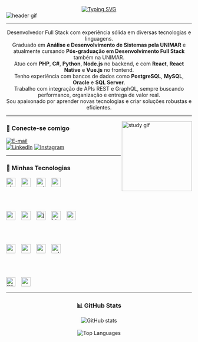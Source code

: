 <div align="center">
  <a href="https://git.io/typing-svg">
    <img src="https://readme-typing-svg.demolab.com?font=Fira+Code&weight=500&size=22&pause=1000&color=00BFFF&center=true&vCenter=true&random=false&width=524&lines=%E2%8A%B9+Bem-vindo+ao+meu+perfil+GitHub!+%F0%9F%91%BB%E2%8A%B9" alt="Typing SVG" />
  </a>
</div>

<img align="center" alt="header gif" src="./src/header-gif.gif">

---

<p align="center">
  Desenvolvedor Full Stack com experiência sólida em diversas tecnologias e linguagens.<br>
  Graduado em <strong>Análise e Desenvolvimento de Sistemas pela UNIMAR</strong> e atualmente cursando <strong>Pós-graduação em Desenvolvimento Full Stack</strong> também na UNIMAR.<br>
  Atuo com <strong>PHP</strong>, <strong>C#</strong>, <strong>Python</strong>, <strong>Node.js</strong> no backend, e com <strong>React</strong>, <strong>React Native</strong> e <strong>Vue.js</strong> no frontend.<br>
  Tenho experiência com bancos de dados como <strong>PostgreSQL</strong>, <strong>MySQL</strong>, <strong>Oracle</strong> e <strong>SQL Server</strong>.<br>
  Trabalho com integração de APIs REST e GraphQL, sempre buscando performance, organização e entrega de valor real.<br>
  Sou apaixonado por aprender novas tecnologias e criar soluções robustas e eficientes.
</p>

---

<img align="right" alt="study gif" height="190px" src="./src/study.gif">

### 🚀 Conecte-se comigo

[![E-mail](https://img.shields.io/badge/-Email-000?style=for-the-badge&logo=microsoft-outlook&logoColor=00BFFF&color=FFF)](mailto:seuemail@exemplo.com)  
[![LinkedIn](https://img.shields.io/badge/-LinkedIn-000?style=for-the-badge&logo=linkedin&logoColor=00BFFF&color=FFF)](https://www.linkedin.com/in/seuperfil)
[![Instagram](https://img.shields.io/badge/-Instagram-000?style=for-the-badge&logo=instagram&logoColor=00BFFF&color=FFF)](https://www.instagram.com/seuuser)

---

### 🧰 Minhas Tecnologias

<div align="left">
  <!-- Backend -->
  <img src="https://cdn.jsdelivr.net/gh/devicons/devicon/icons/php/php-original.svg" height="25" alt="php" />
  <img width="8"/>
  <img src="https://cdn.jsdelivr.net/gh/devicons/devicon/icons/csharp/csharp-original.svg" height="25" alt="csharp" />
  <img width="8"/>
  <img src="https://cdn.jsdelivr.net/gh/devicons/devicon/icons/python/python-original.svg" height="25" alt="python" />
  <img width="8"/>
  <img src="https://cdn.jsdelivr.net/gh/devicons/devicon/icons/nodejs/nodejs-original.svg" height="25" alt="nodejs" />

  <br><br>

  <!-- Frontend -->
  <img src="https://cdn.jsdelivr.net/gh/devicons/devicon/icons/react/react-original.svg" height="25" alt="react" />
  <img width="8"/>
  <img src="https://cdn.jsdelivr.net/gh/devicons/devicon/icons/vuejs/vuejs-original.svg" height="25" alt="vuejs" />
  <img width="8"/>
  <img src="https://cdn.jsdelivr.net/gh/devicons/devicon/icons/javascript/javascript-original.svg" height="25" alt="javascript" />
  <img width="8"/>
  <img src="https://cdn.jsdelivr.net/gh/devicons/devicon/icons/html5/html5-original.svg" height="25" alt="html5" />
  <img width="8"/>
  <img src="https://cdn.jsdelivr.net/gh/devicons/devicon/icons/css3/css3-original.svg" height="25" alt="css3" />

  <br><br>

  <!-- Bancos de Dados -->
  <img src="https://cdn.jsdelivr.net/gh/devicons/devicon/icons/mysql/mysql-original.svg" height="25" alt="mysql" />
  <img width="8"/>
  <img src="https://cdn.jsdelivr.net/gh/devicons/devicon/icons/postgresql/postgresql-original.svg" height="25" alt="postgresql" />
  <img width="8"/>
  <img src="https://cdn.jsdelivr.net/gh/devicons/devicon/icons/oracle/oracle-original.svg" height="25" alt="oracle" />
  <img width="8"/>
  <img src="https://cdn.jsdelivr.net/gh/devicons/devicon/icons/microsoftsqlserver/microsoftsqlserver-plain.svg" height="25" alt="sql server" />

  <br><br>

  <!-- APIs -->
  <img src="https://img.shields.io/badge/REST-%2300ADD8.svg?style=flat&logo=protocols.io&logoColor=white" height="25" alt="REST" />
  <img width="8"/>
  <img src="https://cdn.jsdelivr.net/gh/devicons/devicon/icons/graphql/graphql-plain.svg" height="25" alt="graphql" />
</div>

---

<div align="center">
  <h3>📊 GitHub Stats</h3>
  <img src="https://github-readme-stats.vercel.app/api?username=EvertonnReis&hide_title=true&show_icons=true&include_all_commits=true&count_private=true&line_height=25&hide=issues&bg_color=000&title_color=00BFFF&text_color=FFF&border_radius=3&border_color=1e90ff&icon_color=00BFFF&theme=jolly" alt="GitHub stats"/>
  <br><br>
  <img src="https://github-readme-stats.vercel.app/api/top-langs/?username=EvertonnReis&layout=compact&langs_count=8&theme=jolly&bg_color=000&title_color=00BFFF&text_color=FFF&border_color=1e90ff" alt="Top Languages"/>
</div>
